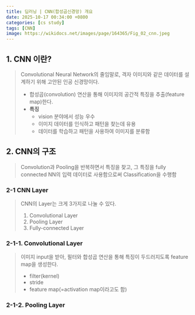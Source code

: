 ```yaml
---
title: 딥러닝 | CNN(합성곱신경망) 개요
date: 2025-10-17 00:34:00 +0800
categories: [cs study]
tags: [CNN]
image: https://wikidocs.net/images/page/164365/Fig_02_cnn.jpeg
---
```


## 1. CNN 이란? 
> Convolutional Neural Network의 줄임말로, 격자 이미지와 같은 데이터를 설계하기 위해 고안된 인공 신경망이다.
> - 합성곱(convolution) 연산을 통해 이미지의 공간적 특징을 추출(feature map)한다.
> - **특징**
>   - vision 분야에서 성능 우수 
>   - 이미지 데이터를 인식하고 패턴을 찾는데 유용
>   - 데이터를 학습하고 패턴을 사용하여 이미지를 분류함

## 2. CNN의 구조
> Convolution과 Pooling을 반복하면서 특징을 찾고, 그 특징을 fully connected NN의 입력 데이터로 사용함으로써 Classification을 수행함

### 2-1 CNN Layer
> CNN의 Layer는 크게 3가지로 나눌 수 있다. 
> 1. Convolutional Layer
> 2. Pooling Layer
> 3. Fully-connected Layer

### 2-1-1. Convolutional Layer
> 이미지 input을 받아, 필터와 합성곱 연산을 통해 특징이 두드러지도록 feature map을 생성한다. 
> - filter(kernel)
> - stride
> - feature map(=activation map이라고도 함)

### 2-1-2. Pooling Layer
> 